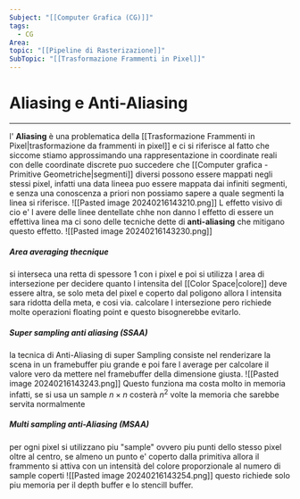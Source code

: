 ```yaml
---
Subject: "[[Computer Grafica (CG)]]"
tags:
  - CG
Area: 
topic: "[[Pipeline di Rasterizazione]]"
SubTopic: "[[Trasformazione Frammenti in Pixel]]"
---
```


# Aliasing e  Anti-Aliasing
---
l' __Aliasing__ è una problematica della  [[Trasformazione Frammenti in Pixel|trasformazione da frammenti in pixel]] e ci si riferisce al fatto che siccome stiamo approssimando una rappresentazione in coordinate reali con delle coordinate discrete puo succedere che [[Computer grafica - Primitive Geometriche|segmenti]] diversi possono essere mappati negli stessi pixel, infatti una data lineea puo essere mappata dai infiniti segmenti, e senza una conoscenza a priori non possiamo sapere a quale segmenti la linea si riferisce.
![[Pasted image 20240216143210.png]]
L effetto visivo di cio e' l avere delle linee dentellate chhe non danno l effetto di essere un effettiva linea ma ci sono delle tecniche dette di __anti-aliasing__ che mitigano questo effetto. 
![[Pasted image 20240216143230.png]]


##### Area averaging thecnique
si interseca una retta di spessore $1$ con i pixel e poi si utilizza l area di intersezione per decidere quanto l intensita del [[Color Space|colore]] deve essere altra, se solo meta del pixel e coperto dal poligono allora l intensita sara ridotta della meta, e cosi via.
calcolare l intersezione pero richiede molte  operazioni floating point e  questo bisognerebbe evitarlo.

##### Super sampling anti aliasing (SSAA)
la tecnica di Anti-Aliasing di super Sampling consiste nel renderizare la scena in un framebuffer piu grande e poi fare l average per calcolare il valore vero da mettere nel framebuffer della dimensione giusta.
![[Pasted image 20240216143243.png]]
Questo funziona ma costa molto in memoria infatti, se si usa un sample $n \times n$ costerà $n^2$ volte la memoria che sarebbe servita normalmente

##### Multi sampling anti-Aliasing (MSAA)
per ogni pixel si utilizzano piu "sample" ovvero piu punti dello stesso pixel oltre al centro, se almeno un punto e' coperto dalla primitiva allora il frammento si attiva con un intensità del colore proporzionale al numero di sample coperti
![[Pasted image 20240216143254.png]]
questo richiede solo piu memoria per il depth buffer e lo stencill buffer.
